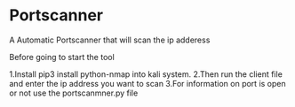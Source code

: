 # Portscanner

A Automatic Portscanner that will scan the ip adderess 

Before going to start the tool

1.Install pip3 install python-nmap into kali system.
2.Then run the client file and enter the ip address you want to scan
3.For information on port is open or not use the portscanmner.py file 
